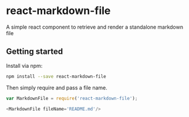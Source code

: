 # react-markdown-file

A simple react component to retrieve and render a standalone markdown file

## Getting started

Install via npm:

```bash
npm install --save react-markdown-file
```

Then simply require and pass a file name.

```js
var MarkdownFile = require('react-markdown-file');

<MarkdownFile fileName='README.md'/>
```
